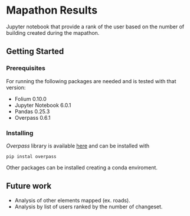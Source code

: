 # Mapathon Results
Jupyter notebook that provide a rank of the user based on the number of building created during the mapathon.

## Getting Started

### Prerequisites

For running the following packages are needed and is tested with that version:

* Folium 0.10.0
* Jupyter Notebook 6.0.1
* Pandas 0.25.3
* Overpass 0.6.1

### Installing

*Overpass* library is available [here](https://github.com/mvexel/overpass-api-python-wrapper/releases) and can be installed with

```
pip instal overpass
```

Other packages can be installed creating a conda enviroment.

## Future work
- Analysis of other elements mapped (ex. roads).
- Analysis by list of users ranked by the number of changeset.
